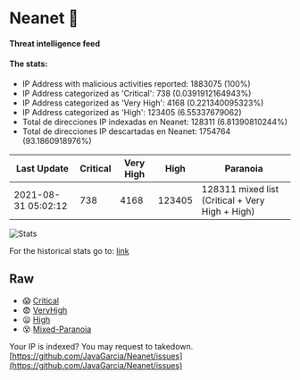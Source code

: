 # Neanet :hocho:
#### Threat intelligence feed
#### The stats:

- IP Address with malicious activities reported: 1883075 (100%)
- IP Address categorized as 'Critical':  738 (0.0391912164943%)
- IP Address categorized as 'Very High':  4168 (0.221340095323%)
- IP Address categorized as 'High':  123405 (6.55337679062)
- Total de direcciones IP indexadas en Neanet:  128311 (6.81390810244%)
- Total de direcciones IP descartadas en Neanet:  1754764 (93.1860918976%)

| Last Update | Critical | Very High | High | Paranoia |
| --- | --- | --- | --- | --- |
| 2021-08-31 05:02:12 | 738 | 4168 | 123405 | 128311 mixed list (Critical + Very High + High)|

![Stats](https://docs.google.com/spreadsheets/d/e/2PACX-1vSnaNMIXVabIpDJjufMlzH7poXnshF3mgd8Is1g9ytUEzVsP5my4Trn8f-xkoLLQ38xpL3HtmUexLo6/pubchart?oid=501124687&format=image)

For the historical stats go to: [link](/stats.csv)
## Raw
- :scream: [Critical](https://raw.githubusercontent.com/JavaGarcia/Neanet/master/blacklists/neanet_critical.txt)
- :fearful: [VeryHigh](https://raw.githubusercontent.com/JavaGarcia/Neanet/master/blacklists/neanet_veryHigh.txtt)
- :frowning: [High](https://raw.githubusercontent.com/JavaGarcia/Neanet/master/blacklists/neanet_high.txt)
- :dizzy_face: [Mixed-Paranoia](https://raw.githubusercontent.com/JavaGarcia/Neanet/master/blacklists/neanet_all.txt)


Your IP is indexed? You may request to takedown. [https://github.com/JavaGarcia/Neanet/issues](https://github.com/JavaGarcia/Neanet/issues)


















































































































































































































































































































































































































































































































































































































































































































































































































































































































































































































































































































































































































































































































































































































































































































































































































































































































































































































































































































































































































































































































































































































































































































































































































































































































































































































































































































































































































































































































































































































































































































































































































































































































































































































































































































































































































































































































































































































































































































































































































































































































































































































































































































































































































































































































































































































































































































































































































































































































































































































































































































































































































































































































































































































































































































































































































































































































































































































































































































































































































































































































































































































































































































































































































































































































































































































































































































































































































































































































































































































































































































































































































































































































































































































































































































































































































































































































































































































































































































































































































































































































































































































































































































































































































































































































































































































